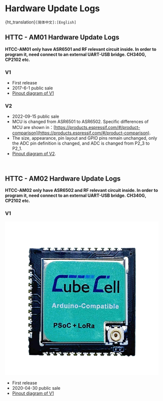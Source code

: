# Hardware Update Logs
{ht_translation}`[简体中文]:[English]`

## HTTC - AM01 Hardware Update Logs

**HTCC-AM01 only have ASR6501 and RF relevant circuit inside. In order to program it, need connect to an external UART-USB bridge. CH340G, CP2102 etc.**

### V1

- First release
- 2017-6-1 public sale
- [Pinout diagram of V1](http://resource.heltec.cn/download/CubeCell/HTCC-AM01_Module/HTCC-AM01_PinoutDiagram.pdf)

### V2

- 2022-09-15  public sale
- MCU is changed from ASR6501 to ASR6502. Specific differences of MCU are shown in：[https://products.espressif.com/#/product-comparison](https://products.espressif.com/#/product-comparison).
- The size, appearance, pin layout and GPIO pins remain unchanged, only the ADC pin definition is changed, and ADC is changed from P2_3 to P2_1.
- [Pinout diagram of V2](https://resource.heltec.cn/download/CubeCell/HTCC-AM01_V2/HTCC-AM01_V2.png).

&nbsp;

## HTTC - AM02 Hardware Update Logs

**HTCC-AM02 only have ASR6502 and RF relevant circuit inside. In order to program it, need connect to an external UART-USB bridge. CH340G, CP2102 etc.**

### V1

![](img/hardware_update_log/01.png)

- First release
- 2020-04-30 public sale
- [Pinout diagram of V1](http://resource.heltec.cn/download/CubeCell/HTCC-AM02_Module/HTCC-AM02_PinoutDiagram.pdf)

